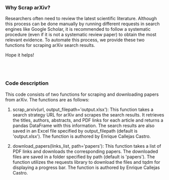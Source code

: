 ### Why Scrap arXiv?
Researchers often need to review the latest scientific literature. Although this process can be done manually by running different requests in search engines like Google Scholar, it is recommended to follow a systematic procedure (even if it is not a systematic review paper) to obtain the most relevant evidence. To automate this process, we provide these two functions for scraping arXiv search results.

Hope it helps!

<br><br>

### Code description
This code consists of two functions for scraping and downloading papers from arXiv. The functions are as follows:

1. scrap_arxiv(url, output_filepath='output.xlsx'): This function takes a search strategy URL for arXiv and scrapes the search results. It retrieves the titles, authors, abstracts, and PDF links for each article and returns a pandas DataFrame with this information. The search results are also saved in an Excel file specified by output_filepath (default is 'output.xlsx'). The function is authored by Enrique Callejas Castro.

2. download_papers(links_list, path='papers'): This function takes a list of PDF links and downloads the corresponding papers. The downloaded files are saved in a folder specified by path (default is 'papers'). The function utilizes the requests library to download the files and tqdm for displaying a progress bar. The function is authored by Enrique Callejas Castro.

